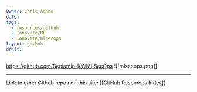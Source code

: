 ```yaml
---
Owner: Chris Adams
date: 
tags:
  - resources/github
  - Innovate/ML
  - Innovate/mlsecops
layout: github
draft:
---
```


https://github.com/Benjamin-KY/MLSecOps
![[mlsecops.png]]


---
Link to other Github repos on this site: [[GitHub Resources Index]]